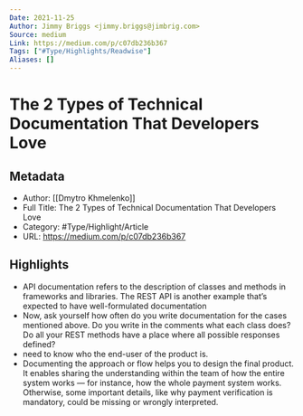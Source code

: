 ```yaml
---
Date: 2021-11-25
Author: Jimmy Briggs <jimmy.briggs@jimbrig.com>
Source: medium
Link: https://medium.com/p/c07db236b367
Tags: ["#Type/Highlights/Readwise"]
Aliases: []
---
```

# The 2 Types of Technical Documentation That  Developers Love

## Metadata
- Author: [[Dmytro Khmelenko]]
- Full Title: The 2 Types of Technical Documentation That  Developers Love
- Category: #Type/Highlight/Article
- URL: https://medium.com/p/c07db236b367

## Highlights
- API documentation refers to the description of classes and methods in frameworks and libraries. The REST API is another example that’s expected to have well-formulated documentation
- Now, ask yourself how often do you write documentation for the cases mentioned above. Do you write in the comments what each class does? Do all your REST methods have a place where all possible responses defined?
- need to know who the end-user of the product is.
- Documenting the approach or flow helps you to design the final product. It enables sharing the understanding within the team of how the entire system works — for instance, how the whole payment system works. Otherwise, some important details, like why payment verification is mandatory, could be missing or wrongly interpreted.
